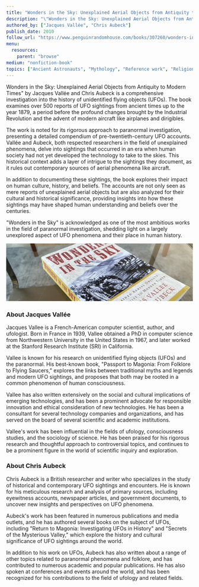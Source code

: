 ```yaml
---
title: "Wonders in the Sky: Unexplained Aerial Objects from Antiquity to Modern Times"
description: "\"Wonders in the Sky: Unexplained Aerial Objects from Antiquity to Modern Times\" by Jacques Vallée and Chris Aubeck is a comprehensive investigation into the history of unidentified flying objects (UFOs). The book examines over 500 reports of UFO sightings from ancient times up to the year 1879, a period before the profound changes brought by the Industrial Revolution and the advent of modern aircraft like airplanes and dirigibles."
authored_by: ["Jacques Vallée", "Chris Aubeck"]
publish_date: 2010
follow_url: "https://www.penguinrandomhouse.com/books/307260/wonders-in-the-sky-by-jacques-vallee/"
menu:
  resources:
    parent: "browse"
medium: "nonfiction-book"
topics: ["Ancient Astronauts", "Mythology", "Reference work", "Religion", "The Tradition"]
---
```


Wonders in the Sky: Unexplained Aerial Objects from Antiquity to Modern Times" by Jacques Vallée and Chris Aubeck is a comprehensive investigation into the history of unidentified flying objects (UFOs). The book examines over 500 reports of UFO sightings from ancient times up to the year 1879, a period before the profound changes brought by the Industrial Revolution and the advent of modern aircraft like airplanes and dirigibles.

The work is noted for its rigorous approach to paranormal investigation, presenting a detailed compendium of pre-twentieth-century UFO accounts. Vallée and Aubeck, both respected researchers in the field of unexplained phenomena, delve into sightings that occurred in an era when human society had not yet developed the technology to take to the skies. This historical context adds a layer of intrigue to the sightings they document, as it rules out contemporary sources of aerial phenomena like aircraft.

In addition to documenting these sightings, the book explores their impact on human culture, history, and beliefs. The accounts are not only seen as mere reports of unexplained aerial objects but are also analyzed for their cultural and historical significance, providing insights into how these sightings may have shaped human understanding and beliefs over the centuries.

"Wonders in the Sky" is acknowledged as one of the most ambitious works in the field of paranormal investigation, shedding light on a largely unexplored aspect of UFO phenomena and their place in human history​.

![Image](images/wonders-in-the-sky-book.jpg "Wonders in the Sky, 2010 — Jacques Vallée & Chris Aubeck")

### About Jacques Vallée

Jacques Vallee is a French-American computer scientist, author, and ufologist. Born in France in 1939, Vallee obtained a PhD in computer science from Northwestern University in the United States in 1967, and later worked at the Stanford Research Institute (SRI) in California.

Vallee is known for his research on unidentified flying objects (UFOs) and the paranormal. His best-known book, "Passport to Magonia: From Folklore to Flying Saucers," explores the links between traditional myths and legends and modern UFO sightings, and proposes that both may be rooted in a common phenomenon of human consciousness.

Vallee has also written extensively on the social and cultural implications of emerging technologies, and has been a prominent advocate for responsible innovation and ethical consideration of new technologies. He has been a consultant for several technology companies and organizations, and has served on the board of several scientific and academic institutions.

Vallee's work has been influential in the fields of ufology, consciousness studies, and the sociology of science. He has been praised for his rigorous research and thoughtful approach to controversial topics, and continues to be a prominent figure in the world of scientific inquiry and exploration.

### About Chris Aubeck

Chris Aubeck is a British researcher and writer who specializes in the study of historical and contemporary UFO sightings and encounters. He is known for his meticulous research and analysis of primary sources, including eyewitness accounts, newspaper articles, and government documents, to uncover new insights and perspectives on UFO phenomena.

Aubeck's work has been featured in numerous publications and media outlets, and he has authored several books on the subject of UFOs, including "Return to Magonia: Investigating UFOs in History" and "Secrets of the Mysterious Valley," which explore the history and cultural significance of UFO sightings around the world.

In addition to his work on UFOs, Aubeck has also written about a range of other topics related to paranormal phenomena and folklore, and has contributed to numerous academic and popular publications. He has also spoken at conferences and events around the world, and has been recognized for his contributions to the field of ufology and related fields.
